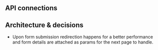 ## API connections

## Architecture & decisions

- Upon form submission redirection happens for a better performance and form details are attached as params for the next page to handle.
